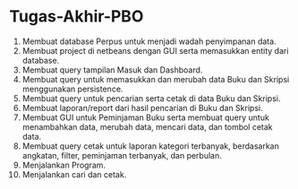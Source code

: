 # Tugas-Akhir-PBO
1. Membuat database Perpus untuk menjadi wadah penyimpanan data.
2. Membuat project di netbeans dengan GUI serta memasukkan entity dari 
database.
3. Membuat query tampilan Masuk dan Dashboard.
4. Membuat query untuk memasukkan dan merubah data Buku dan Skripsi 
menggunakan persistence.
5. Membuat query untuk pencarian serta cetak di data Buku dan Skripsi.
6. Membuat laporan/report dari hasil pencarian di Buku dan Skripsi.
7. Membuat GUI untuk Peminjaman Buku serta membuat query untuk 
menambahkan data, merubah data, mencari data, dan tombol cetak data.
8. Membuat query cetak untuk laporan kategori terbanyak, berdasarkan angkatan, 
filter, peminjaman terbanyak, dan perbulan.
9. Menjalankan Program.
10. Menjalankan cari dan cetak.
